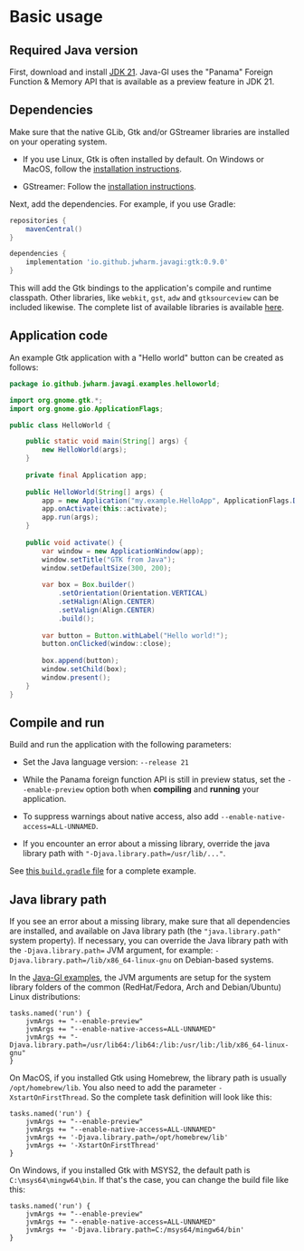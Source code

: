 # Basic usage

## Required Java version

First, download and install [JDK 21](https://jdk.java.net/21/). Java-GI uses the "Panama" Foreign Function & Memory API that is available as a preview feature in JDK 21.

## Dependencies

Make sure that the native GLib, Gtk and/or GStreamer libraries are installed on your operating system.

- If you use Linux, Gtk is often installed by default. On Windows or MacOS, follow the [installation instructions](https://www.gtk.org/docs/installations/).

- GStreamer: Follow the [installation instructions](https://gstreamer.freedesktop.org/documentation/installing/).

Next, add the dependencies. For example, if you use Gradle:

```groovy
repositories {
    mavenCentral()
}

dependencies {
    implementation 'io.github.jwharm.javagi:gtk:0.9.0'
}
```

This will add the Gtk bindings to the application's compile and runtime classpath. Other libraries, like `webkit`, `gst`, `adw` and `gtksourceview` can be included likewise. The complete list of available libraries is available [here](https://github.com/jwharm/java-gi/tree/main/modules).

## Application code

An example Gtk application with a "Hello world" button can be created as follows:

```java
package io.github.jwharm.javagi.examples.helloworld;

import org.gnome.gtk.*;
import org.gnome.gio.ApplicationFlags;

public class HelloWorld {

    public static void main(String[] args) {
        new HelloWorld(args);
    }
    
    private final Application app;
    
    public HelloWorld(String[] args) {
        app = new Application("my.example.HelloApp", ApplicationFlags.DEFAULT_FLAGS);
        app.onActivate(this::activate);
        app.run(args);
    }
    
    public void activate() {
        var window = new ApplicationWindow(app);
        window.setTitle("GTK from Java");
        window.setDefaultSize(300, 200);
        
        var box = Box.builder()
            .setOrientation(Orientation.VERTICAL)
            .setHalign(Align.CENTER)
            .setValign(Align.CENTER)
            .build();
        
        var button = Button.withLabel("Hello world!");
        button.onClicked(window::close);
        
        box.append(button);
        window.setChild(box);
        window.present();
    }
}
```

## Compile and run

Build and run the application with the following parameters:

- Set the Java language version: `--release 21`

- While the Panama foreign function API is still in preview status, set the `--enable-preview` option both when **compiling** and **running** your application.

- To suppress warnings about native access, also add `--enable-native-access=ALL-UNNAMED`.

- If you encounter an error about a missing library, override the java library path with `"-Djava.library.path=/usr/lib/..."`.

See [this `build.gradle` file](https://github.com/jwharm/java-gi-examples/blob/main/HelloWorld/build.gradle) for a complete example.

## Java library path

If you see an error about a missing library, make sure that all dependencies are installed, and available on Java library path (the `"java.library.path"` system property). If necessary, you can override the Java library path with the `-Djava.library.path=` JVM argument, for example: `-Djava.library.path=/lib/x86_64-linux-gnu` on Debian-based systems.

In the [Java-GI examples](examples.md), the JVM arguments are setup for the system library folders of the common (RedHat/Fedora, Arch and Debian/Ubuntu) Linux distributions:

```
tasks.named('run') {
    jvmArgs += "--enable-preview"
    jvmArgs += "--enable-native-access=ALL-UNNAMED"
    jvmArgs += "-Djava.library.path=/usr/lib64:/lib64:/lib:/usr/lib:/lib/x86_64-linux-gnu"
}
```

On MacOS, if you installed Gtk using Homebrew, the library path is usually `/opt/homebrew/lib`. You also need to add the parameter `-XstartOnFirstThread`. So the complete task definition will look like this:

```
tasks.named('run') {
    jvmArgs += "--enable-preview"
    jvmArgs += "--enable-native-access=ALL-UNNAMED"
    jvmArgs += '-Djava.library.path=/opt/homebrew/lib'
    jvmArgs += '-XstartOnFirstThread'
}
```

On Windows, if you installed Gtk with MSYS2, the default path is `C:\msys64\mingw64\bin`. If that's the case, you can change the build file like this:

```
tasks.named('run') {
    jvmArgs += "--enable-preview"
    jvmArgs += "--enable-native-access=ALL-UNNAMED"
    jvmArgs += '-Djava.library.path=C:/msys64/mingw64/bin'
}
```
